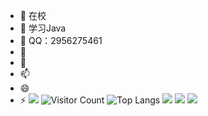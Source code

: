 
- 🔭 在校
- 🌱 学习Java
- 👯 QQ：2956275461
- 🤔 
- 💬 
- 📫 
- 😄 
- ⚡ 
![](https://github-readme-stats.vercel.app/api?username=Johntang666&show_icons=true&theme=transparent)
![Visitor Count](https://profile-counter.glitch.me/Johntang666/count.svg)
![Top Langs](https://github-readme-stats.vercel.app/api/top-langs/?username=Johntang666&layout=compact&theme=tokyonight)
![](https://github-readme-activity-graph.cyclic.app/graph?username=Johntang666&theme=dracula)
![](https://img.shields.io/badge/java-1.0-brightgreen)
![](https://img.shields.io/badge/iTerm2-000000?style=for-the-badge&logo=iterm2&logoColor=white)
